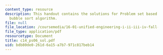 ```yaml
---
content_type: resource
description: This handout contains the solutions for Problem set based on arrays and
  bubble sort algorithm.
file: null
file_location: /coursemedia/16-01-unified-engineering-i-ii-iii-iv-fall-2005-spring-2006/bdb80de0261d6a15a7b7971c817beb14_c14_ps06_sol.pdf
file_type: application/pdf
resourcetype: Document
title: c14_ps06_sol.pdf
uid: bdb80de0-261d-6a15-a7b7-971c817beb14
---
```

